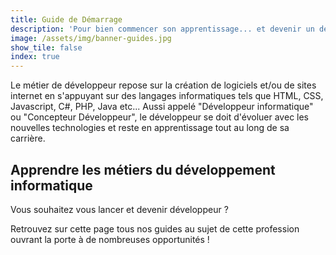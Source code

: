 ```yaml
---
title: Guide de Démarrage
description: 'Pour bien commencer son apprentissage... et devenir un développeur, un vrai !'
image: /assets/img/banner-guides.jpg
show_tile: false
index: true
---
```


Le métier de développeur repose sur la création de logiciels et/ou de sites internet en s'appuyant sur des langages informatiques tels que HTML, CSS, Javascript, C#, PHP, Java etc... Aussi appelé "Développeur informatique" ou "Concepteur Développeur", le développeur se doit d'évoluer avec les nouvelles technologies et reste en apprentissage tout au long de sa carrière.

## Apprendre les métiers du développement informatique

Vous souhaitez vous lancer et devenir développeur ? 

Retrouvez sur cette page tous nos guides au sujet de cette profession ouvrant la porte à de nombreuses opportunités !
